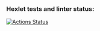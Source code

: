 ### Hexlet tests and linter status:
[![Actions Status](https://github.com/GhArKn/qa-engineer-project-85/actions/workflows/hexlet-check.yml/badge.svg)](https://github.com/GhArKn/qa-engineer-project-85/actions)